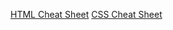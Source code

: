 [HTML Cheat Sheet](http://www.smashingmagazine.com/wp-content/uploads/images/html5-cheat-sheet/html5-cheat-sheet.pdf)
[CSS Cheat Sheet](http://coding.smashingmagazine.com/wp-content/uploads/images/css3-cheat-sheet/css3-cheat-sheet.pdf)

